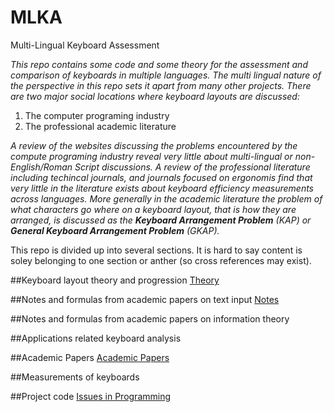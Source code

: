 # MLKA
Multi-Lingual Keyboard Assessment

_This repo contains some code and some theory for the assessment and comparison of keyboards in multiple languages. The multi lingual nature of the perspective in this repo sets it apart from many other projects. There are two major social locations where keyboard layouts are discussed:_
  1. The computer programing industry
  2. The professional academic literature

_A review of the websites discussing the problems encountered by the compute programing industry reveal very little about multi-lingual or non-English/Roman Script discussions. A review of the professional literature including techincal journals, and journals focused on ergonomis find that very little in the literature exists about keyboard efficiency measurements across languages. More generally in the academic literature the problem of what characters go where on a keyboard layout, that is how they are arranged, is discussed as the **Keyboard Arrangement Problem** (KAP) or **General Keyboard Arrangement Problem** (GKAP)._

This repo is divided up into several sections. It is hard to say content is soley belonging to one section or anther (so cross references may exist).

##Keyboard layout theory and progression
[Theory](/Theory.md)

##Notes and formulas from academic papers on text input
[Notes](/notes.md)

##Notes and formulas from academic papers on information theory

##Applications related keyboard analysis

##Academic Papers
[Academic Papers](/AcademicPapersToCheckOut.md)

##Measurements of keyboards

##Project code
[Issues in Programming](/PythonHelps.md)
